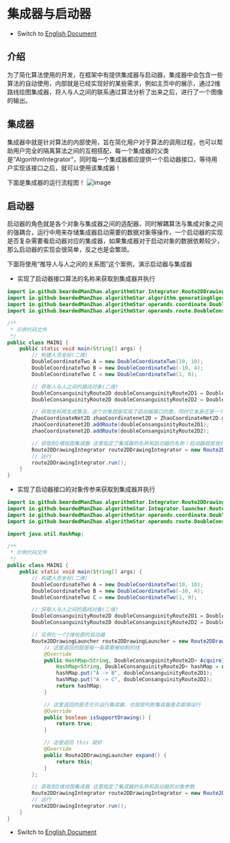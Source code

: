 # 集成器与启动器

- Switch
  to [English Document](https://github.com/BeardedManZhao/algorithmStar/blob/main/KnowledgeDocument/Integrators%20and%20initiators.md)

## 介绍

为了简化算法使用的开发，在框架中有提供集成器与启动器，集成器中会包含一些算法的自动使用，内部就是已经实现好的某些需求，例如主页中的展示，通过2维路线绘图集成器，将人与人之间的联系通过算法分析了出来之后，进行了一个图像的输出。

## 集成器

集成器中就是针对算法的内部使用，旨在简化用户对于算法的调用过程，也可以帮助用户完全的隔离算法之间的互相搭配，每一个集成器的父类是“AlgorithmIntegrator”，同时每一个集成器都应提供一个启动器接口，等待用户实现该接口之后，就可以使用该集成器！

下面是集成器的运行流程图！
![image](https://user-images.githubusercontent.com/113756063/196027432-47439ec3-622e-4bd9-9524-abe97cde928e.png)

## 启动器

启动器的角色就是各个对象与集成器之间的适配器，同时解耦算法与集成对象之间的强耦合，运行中用来存储集成器启动需要的数据对象等操作，一个启动器的实现是否复杂需要看启动器对应的集成器，如果集成器对于启动对象的数据依赖较少，那么启动器的实现会很简单，反之也是会繁琐。

下面将使用“推导人与人之间的关系图”这个案例，演示启动器与集成器

- 实现了启动器接口算法的名称来获取到集成器并执行

```java
import io.github.beardedManZhao.algorithmStar.Integrator.Route2DDrawingIntegrator;
import io.github.beardedManZhao.algorithmStar.algorithm.generatingAlgorithm.ZhaoCoordinateNet2D;
import io.github.beardedManZhao.algorithmStar.operands.coordinate.DoubleCoordinateTwo;
import io.github.beardedManZhao.algorithmStar.operands.route.DoubleConsanguinityRoute2D;

/**
 * 示例代码文件
 */
public class MAIN1 {
    public static void main(String[] args) {
        // 构建人员坐标(二维)
        DoubleCoordinateTwo A = new DoubleCoordinateTwo(10, 10);
        DoubleCoordinateTwo B = new DoubleCoordinateTwo(-10, 4);
        DoubleCoordinateTwo C = new DoubleCoordinateTwo(1, 0);

        // 获取人与人之间的路线对象(二维)
        DoubleConsanguinityRoute2D doubleConsanguinityRoute2D1 = DoubleConsanguinityRoute2D.parse("A -> B", A, B);
        DoubleConsanguinityRoute2D doubleConsanguinityRoute2D2 = DoubleConsanguinityRoute2D.parse("A -> C", A, C);

        // 获取坐标网生成算法，这个对象就是实现了启动器接口的类，同时它本身还是一个算法
        ZhaoCoordinateNet2D zhaoCoordinatenet2D = ZhaoCoordinateNet2D.getInstance("Z");
        zhaoCoordinatenet2D.addRoute(doubleConsanguinityRoute2D1);
        zhaoCoordinatenet2D.addRoute(doubleConsanguinityRoute2D2);

        // 获取到2维绘图集成器 这里指定了集成器的名称和启动器的名称！启动器就是我们的那个算法
        Route2DDrawingIntegrator route2DDrawingIntegrator = new Route2DDrawingIntegrator("2DDrawingIntegrator", "Z");
        // 运行
        route2DDrawingIntegrator.run();
    }
}
```

- 实现了启动器接口的对象传参来获取到集成器并执行

```java
import io.github.beardedManZhao.algorithmStar.Integrator.Route2DDrawingIntegrator;
import io.github.beardedManZhao.algorithmStar.Integrator.launcher.Route2DDrawingLauncher;
import io.github.beardedManZhao.algorithmStar.operands.coordinate.DoubleCoordinateTwo;
import io.github.beardedManZhao.algorithmStar.operands.route.DoubleConsanguinityRoute2D;

import java.util.HashMap;

/**
 * 示例代码文件
 */
public class MAIN1 {
    public static void main(String[] args) {
        // 构建人员坐标(二维)
        DoubleCoordinateTwo A = new DoubleCoordinateTwo(10, 10);
        DoubleCoordinateTwo B = new DoubleCoordinateTwo(-10, 4);
        DoubleCoordinateTwo C = new DoubleCoordinateTwo(1, 0);

        // 获取人与人之间的路线对象(二维)
        DoubleConsanguinityRoute2D doubleConsanguinityRoute2D1 = DoubleConsanguinityRoute2D.parse("A -> B", A, B);
        DoubleConsanguinityRoute2D doubleConsanguinityRoute2D2 = DoubleConsanguinityRoute2D.parse("A -> C", A, C);

        // 实例化一个2维绘图的启动器
        Route2DDrawingLauncher route2DDrawingLauncher = new Route2DDrawingLauncher() {
            // 这里返回的就是每一条需要被绘制的线
            @Override
            public HashMap<String, DoubleConsanguinityRoute2D> AcquireImageDataSet() {
                HashMap<String, DoubleConsanguinityRoute2D> hashMap = new HashMap<>();
                hashMap.put("A -> B", doubleConsanguinityRoute2D1);
                hashMap.put("A -> C", doubleConsanguinityRoute2D2);
                return hashMap;
            }

            // 这里返回的是否允许运行集成器，也就是判断集成器是否能够运行
            @Override
            public boolean isSupportDrawing() {
                return true;
            }

            // 这里返回 this 就好
            @Override
            public Route2DDrawingLauncher expand() {
                return this;
            }
        };

        // 获取到2维绘图集成器 这里指定了集成器的名称和启动器的对象参数
        Route2DDrawingIntegrator route2DDrawingIntegrator = new Route2DDrawingIntegrator("2DDrawingIntegrator", route2DDrawingLauncher);
        // 运行
        route2DDrawingIntegrator.run();
    }
}

```

- Switch
  to [English Document](https://github.com/BeardedManZhao/algorithmStar/blob/main/KnowledgeDocument/Integrators%20and%20initiators.md)
